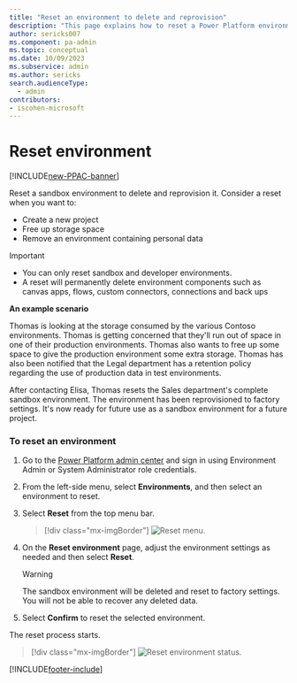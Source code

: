 ```yaml
---
title: "Reset an environment to delete and reprovision"
description: "This page explains how to reset a Power Platform environment if you want to create a new project, free up storage space, or delete personal information."
author: sericks007
ms.component: pa-admin
ms.topic: conceptual
ms.date: 10/09/2023
ms.subservice: admin
ms.author: sericks
search.audienceType: 
  - admin
contributors:
- iscohen-microsoft 
---
```

# Reset environment 

[!INCLUDE[new-PPAC-banner](~/includes/new-PPAC-banner.md)]

Reset a sandbox environment to delete and reprovision it. Consider a reset when you want to:  
  
- Create a new project  
- Free up storage space  
- Remove an environment containing personal data  
  
> [!IMPORTANT]
> - You can only reset sandbox and developer environments. 
> - A reset will permanently delete environment components such as canvas apps, flows, custom connectors, connections and back ups

 **An example scenario**  
  
 Thomas is looking at the storage consumed by the various Contoso environments. Thomas is getting concerned that they'll run out of space in one of their production environments. Thomas also wants to free up some space to give the production environment some extra storage. Thomas has also been notified that the Legal department has a retention policy regarding the use of production data in test environments.  
  
 After contacting Elisa, Thomas resets the Sales department's complete sandbox environment. The environment has been reprovisioned to factory settings. It's now ready for future use as a sandbox environment for a future project.  
 
### To reset an environment  

1. Go to the [Power Platform admin center](https://admin.powerplatform.microsoft.com) and sign in using Environment Admin or System Administrator role credentials.
  
2. From the left-side menu, select **Environments**, and then select an environment to reset.

3. Select **Reset** from the top menu bar.
  
   > [!div class="mx-imgBorder"] 
   > ![Reset menu.](media/reset-menu.png "Reset menu")

4. On the **Reset environment** page, adjust the environment settings as needed and then select **Reset**.  
  
   > [!WARNING]
   >  The sandbox environment will be deleted and reset to factory settings. You will not be able to recover any deleted data.  
  
5. Select **Confirm** to reset the selected environment.

The reset process starts.

> [!div class="mx-imgBorder"] 
> ![Reset environment status.](media/reset-environment-status.png "Reset environment status")
  

[!INCLUDE[footer-include](../includes/footer-banner.md)]
